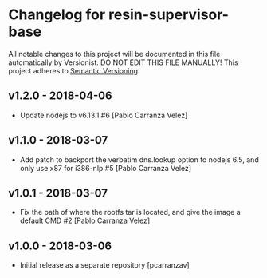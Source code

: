 # Changelog for resin-supervisor-base

All notable changes to this project will be documented in this file
automatically by Versionist. DO NOT EDIT THIS FILE MANUALLY!
This project adheres to [Semantic Versioning](http://semver.org/).

## v1.2.0 - 2018-04-06

* Update nodejs to v6.13.1 #6 [Pablo Carranza Velez]

## v1.1.0 - 2018-03-07

* Add patch to backport the verbatim dns.lookup option to nodejs 6.5, and only use x87 for i386-nlp #5 [Pablo Carranza Velez]

## v1.0.1 - 2018-03-07

* Fix the path of where the rootfs tar is located, and give the image a default CMD #2 [Pablo Carranza Velez]

## v1.0.0 - 2018-03-06

* Initial release as a separate repository [pcarranzav]
